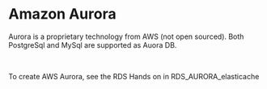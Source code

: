 # Amazon Aurora 

Aurora is a proprietary technology from AWS (not open sourced). Both PostgreSql and MySql are supported as Auora DB.

<br>

To create AWS Aurora, see the  RDS Hands on in RDS_AURORA_elasticache